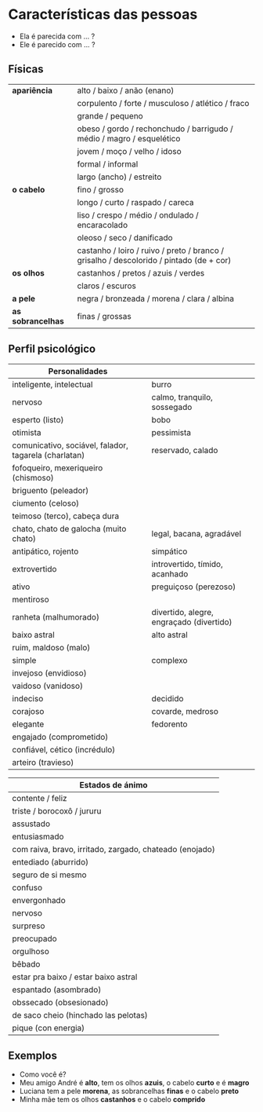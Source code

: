 # Características das pessoas

* Ela é parecida com ... ?
* Ele é parecido com ... ?

## Físicas

|||
| -- | -- |
| **apariência** | alto / baixo / anão (enano) |
|                | corpulento / forte / musculoso / atlético / fraco |
|                | grande / pequeno |
|                | obeso / gordo / rechonchudo / barrigudo / médio / magro / esquelético |
|                | jovem / moço / velho / idoso |
|                | formal / informal |
|                | largo (ancho) / estreito |
| **o cabelo**   | fino / grosso |
|                | longo / curto / raspado / careca |
|                | liso / crespo / médio / ondulado / encaracolado |
|                | oleoso / seco / danificado |
|                | castanho / loiro / ruivo / preto / branco / grisalho / descolorido / pintado (de + cor) |
| **os olhos**   | castanhos / pretos / azuis / verdes |
|                | claros / escuros |
| **a pele**     | negra / bronzeada / morena / clara / albina |
| **as sobrancelhas** | finas / grossas |

## Perfil psicológico

| Personalidades | |
| -- | -- |
| inteligente, intelectual | burro |
| nervoso | calmo, tranquilo, sossegado |
| esperto (listo) | bobo |
| otimista | pessimista |
| comunicativo, sociável, falador, tagarela (charlatan) | reservado, calado |
| fofoqueiro, mexeriqueiro (chismoso) | |
| briguento (peleador) | |
| ciumento (celoso) | |
| teimoso (terco), cabeça dura | |
| chato, chato de galocha (muito chato) | legal, bacana, agradável |
| antipático, rojento | simpático |
| extrovertido | introvertido, tímido, acanhado |
| ativo | preguiçoso (perezoso) |
| mentiroso ||
| ranheta (malhumorado) | divertido, alegre, engraçado (divertido) |
| baixo astral | alto astral |
| ruim, maldoso (malo) ||
| simple | complexo |
| invejoso (envidioso) | |
| vaidoso (vanidoso) ||
| indeciso | decidido |
| corajoso | covarde, medroso |
| elegante | fedorento |
| engajado (comprometido) | |
| confiável, cético (incrédulo) | |
| arteiro (travieso) ||

| Estados de ánimo |
| -- |
| contente / feliz |
| triste / borocoxô / jururu |
| assustado |
| entusiasmado |
| com raiva, bravo, irritado, zargado, chateado (enojado) |
| entediado (aburrido) |
| seguro de si mesmo |
| confuso |
| envergonhado |
| nervoso |
| surpreso |
| preocupado |
| orgulhoso |
| bêbado |
| estar pra baixo / estar baixo astral |
| espantado (asombrado) |
| obssecado (obsesionado) |
| de saco cheio (hinchado las pelotas) |
| pique (con energia) |

## Exemplos

* Como você é?
* Meu amigo André é **alto**, tem os olhos **azuis**, o cabelo **curto** e é **magro**
* Luciana tem a pele **morena**, as sobrancelhas **finas** e o cabelo **preto**
* Minha mãe tem os olhos **castanhos** e o cabelo **comprido**
